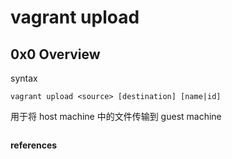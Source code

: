 # vagrant upload

## 0x0 Overview

syntax

```
vagrant upload <source> [destination] [name|id]
```

用于将 host machine 中的文件传输到 guest machine

```

```

**references**

[^1]:https://developer.hashicorp.com/vagrant/docs/cli/upload